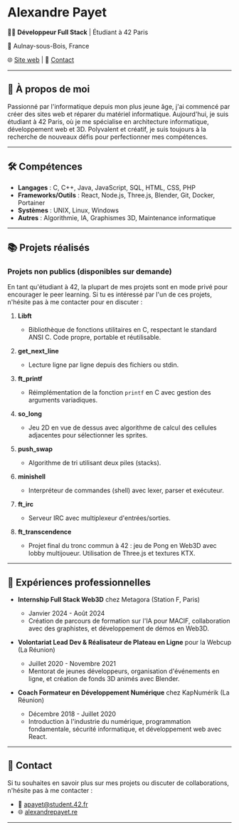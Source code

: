 # Alexandre Payet

👨‍💻 **Développeur Full Stack** | Étudiant à 42 Paris

📍 Aulnay-sous-Bois, France

🌐 [Site web](https://alexandrepayet.re) | 📧 [Contact](mailto:apayet@student.42.fr)

---

## 👋 À propos de moi

Passionné par l'informatique depuis mon plus jeune âge, j'ai commencé par créer des sites web et réparer du matériel informatique. Aujourd'hui, je suis étudiant à 42 Paris, où je me spécialise en architecture informatique, développement web et 3D. Polyvalent et créatif, je suis toujours à la recherche de nouveaux défis pour perfectionner mes compétences.

---

## 🛠️ Compétences

- **Langages** : C, C++, Java, JavaScript, SQL, HTML, CSS, PHP
- **Frameworks/Outils** : React, Node.js, Three.js, Blender, Git, Docker, Portainer
- **Systèmes** : UNIX, Linux, Windows
- **Autres** : Algorithmie, IA, Graphismes 3D, Maintenance informatique

---

## 📚 Projets réalisés

### Projets non publics (disponibles sur demande)

En tant qu'étudiant à 42, la plupart de mes projets sont en mode privé pour encourager le peer learning. Si tu es intéressé par l'un de ces projets, n'hésite pas à me contacter pour en discuter :

1. **Libft**
   - Bibliothèque de fonctions utilitaires en C, respectant le standard ANSI C. Code propre, portable et réutilisable.

2. **get_next_line**
   - Lecture ligne par ligne depuis des fichiers ou stdin.

3. **ft_printf**
   - Réimplémentation de la fonction `printf` en C avec gestion des arguments variadiques.

4. **so_long**
   - Jeu 2D en vue de dessus avec algorithme de calcul des cellules adjacentes pour sélectionner les sprites.

5. **push_swap**
   - Algorithme de tri utilisant deux piles (stacks).

6. **minishell**
   - Interpréteur de commandes (shell) avec lexer, parser et exécuteur.

7. **ft_irc**
   - Serveur IRC avec multiplexeur d'entrées/sorties.

8. **ft_transcendence**
   - Projet final du tronc commun à 42 : jeu de Pong en Web3D avec lobby multijoueur. Utilisation de Three.js et textures KTX.

---

## 🌟 Expériences professionnelles

- **Internship Full Stack Web3D** chez Metagora (Station F, Paris)
  - Janvier 2024 - Août 2024
  - Création de parcours de formation sur l'IA pour MACIF, collaboration avec des graphistes, et développement de démos en Web3D.

- **Volontariat Lead Dev & Réalisateur de Plateau en Ligne** pour la Webcup (La Réunion)
  - Juillet 2020 - Novembre 2021
  - Mentorat de jeunes développeurs, organisation d'événements en ligne, et création de fonds 3D animés avec Blender.

- **Coach Formateur en Développement Numérique** chez KapNumérik (La Réunion)
  - Décembre 2018 - Juillet 2020
  - Introduction à l'industrie du numérique, programmation fondamentale, sécurité informatique, et développement web avec React.

---

## 💬 Contact

Si tu souhaites en savoir plus sur mes projets ou discuter de collaborations, n'hésite pas à me contacter :
- 📧 [apayet@student.42.fr](mailto:apayet@student.42.fr)
- 🌐 [alexandrepayet.re](https://alexandrepayet.re)

---
